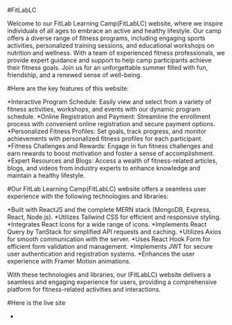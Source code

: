 #FitLabLC

Welcome to our FitLab Learning Camp(FitLabLC) website, where we inspire individuals of all ages to embrace an active and healthy lifestyle. Our camp offers a diverse range of fitness programs, including engaging sports activities, personalized training sessions, and educational workshops on nutrition and wellness. With a team of experienced fitness professionals, we provide expert guidance and support to help camp participants achieve their fitness goals. Join us for an unforgettable summer filled with fun, friendship, and a renewed sense of well-being.

#Here are the key features of this website:

*Interactive Program Schedule: Easily view and select from a variety of fitness activities, workshops, and events with our dynamic program schedule.
*Online Registration and Payment: Streamline the enrollment process with convenient online registration and secure payment options.
*Personalized Fitness Profiles: Set goals, track progress, and monitor achievements with personalized fitness profiles for each participant.
*Fitness Challenges and Rewards: Engage in fun fitness challenges and earn rewards to boost motivation and foster a sense of accomplishment.
*Expert Resources and Blogs: Access a wealth of fitness-related articles, blogs, and videos from industry experts to enhance knowledge and maintain a healthy lifestyle.

#Our FitLab Learning Camp(FitLabLC) website offers a seamless user experience with the following technologies and libraries:

*Built with ReactJS and the complete MERN stack (MongoDB, Express, React, Node.js).
*Utilizes Tailwind CSS for efficient and responsive styling.
*Integrates React Icons for a wide range of icons.
*Implements React Query by TanStack for simplified API requests and caching.
*Utilizes Axios for smooth communication with the server.
*Uses React Hook Form for efficient form validation and management.
*Implements JWT for secure user authentication and registration systems.
*Enhances the user experience with Framer Motion animations.

With these technologies and libraries, our (FitLabLC) website delivers a seamless and engaging experience for users, providing a comprehensive platform for fitness-related activities and interactions.

#Here is the live site

*